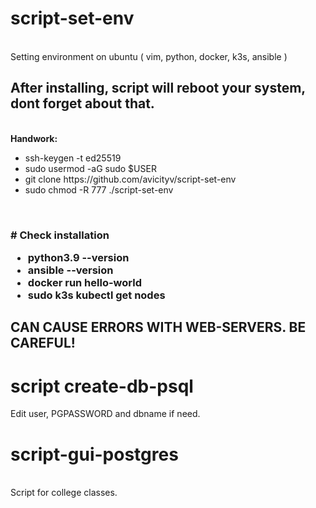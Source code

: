 # script-set-env
<br>Setting environment on ubuntu ( vim, python, docker, k3s, ansible )
<br><h2>After installing, script will reboot your system, dont forget about that.</h1>
<br><b>Handwork:</b>
<br>
<ul>
  <li> ssh-keygen -t ed25519</li>
  <li>sudo usermod -aG sudo $USER</li>
  <li>git clone https://github.com/avicityv/script-set-env</li>
  <li>sudo chmod -R 777 ./script-set-env</li>
</ul>
<br>
<h3># Check installation
  <ul>
    <li>python3.9 --version</li>
    <li>ansible --version</li>
    <li>docker run hello-world</li>
    <li>sudo k3s kubectl get nodes</li>
  </ul>
</h2>
<h2>CAN CAUSE ERRORS WITH WEB-SERVERS. BE CAREFUL!</h2>

# script create-db-psql
Edit user, PGPASSWORD and dbname if need.

# script-gui-postgres
<br>Script for college classes.</br>


